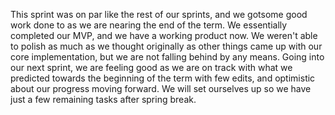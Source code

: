 This sprint was on par like the rest of our sprints, and we gotsome good work done to as we are nearing the end of the term.
We essentially completed our MVP, and we have a working product now. We weren't able to polish as much as we thought originally as 
other things came up with our core implementation, but we are not falling behind by any means. Going into our next sprint,
we are feeling good as we are on track with what we predicted towards the beginning of the term with few edits, and optimistic
about our progress moving forward. We will set ourselves up so we have just a few remaining tasks after spring break.
